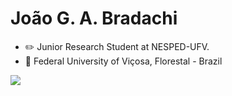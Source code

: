 
# João G. A. Bradachi


- ✏️ Junior Research Student at NESPED-UFV.
- 🏫 Federal University of Viçosa, Florestal - Brazil

<!---
JBradachi/JBradachi is a ✨ special ✨ repository because its `README.md` (this file) appears on your GitHub profile.
You can click the Preview link to take a look at your changes.
--->
<div>
  <p></p>
  <img src = "https://github-readme-stats.vercel.app/api?username=JBradachi&show_icons=true&theme=transparent" />
 </div>
